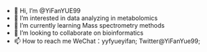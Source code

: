 - 👋 Hi, I’m @YiFanYUE99
- 👀 I’m interested in data analyzing in metabolomics
- 🌱 I’m currently learning Mass spectrometry methods
- 💞️ I’m looking to collaborate on bioinformatics
- 📫 How to reach me WeChat：yyfyueyifan; Twitter@YiFanYue99; 

<!---
YiFanYUE99/YiFanYUE99 is a ✨ special ✨ repository because its `README.md` (this file) appears on your GitHub profile.
You can click the Preview link to take a look at your changes.
--->
